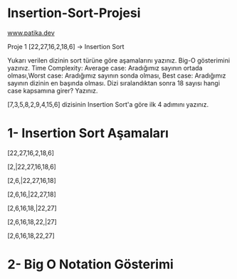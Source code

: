 # Insertion-Sort-Projesi
www.patika.dev


Proje 1
[22,27,16,2,18,6] -> Insertion Sort

Yukarı verilen dizinin sort türüne göre aşamalarını yazınız.
Big-O gösterimini yazınız.
Time Complexity: Average case: Aradığımız sayının ortada olması,Worst case: Aradığımız sayının sonda olması, Best case: Aradığımız sayının dizinin en başında olması.
Dizi sıralandıktan sonra 18 sayısı hangi case kapsamına girer? Yazınız.


[7,3,5,8,2,9,4,15,6] dizisinin Insertion Sort'a göre ilk 4 adımını yazınız.


# 1- Insertion Sort Aşamaları

  [22,27,16,2,18,6]
  
  [2,|22,27,16,18,6]
  
  [2,6,|22,27,16,18]
  
  [2,6,16,|22,27,18]
  
  [2,6,16,18,|22,27]
  
  [2,6,16,18,22,|27]
  
  [2,6,16,18,22,27]


# 2- Big O Notation Gösterimi

